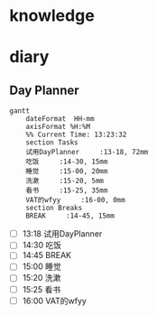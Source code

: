 # knowledge


# diary



## Day Planner
```mermaid
gantt
    dateFormat  HH-mm
    axisFormat %H:%M
    %% Current Time: 13:23:32
    section Tasks
    试用DayPlanner     :13-18, 72mm
    吃饭     :14-30, 15mm
    睡觉     :15-00, 20mm
    洗漱     :15-20, 5mm
    看书     :15-25, 35mm
    VAT的wfyy     :16-00, 0mm
    section Breaks
    BREAK     :14-45, 15mm
```

- [ ] 13:18 试用DayPlanner
- [ ] 14:30 吃饭
- [ ] 14:45 BREAK
- [ ] 15:00 睡觉
- [ ] 15:20 洗漱
- [ ] 15:25 看书
- [ ] 16:00 VAT的wfyy
